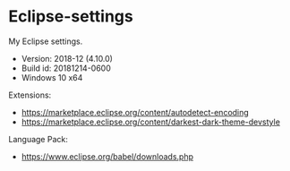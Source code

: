 # Eclipse-settings
My Eclipse settings.

- Version: 2018-12 (4.10.0)
- Build id: 20181214-0600
- Windows 10 x64

Extensions:
- https://marketplace.eclipse.org/content/autodetect-encoding
- https://marketplace.eclipse.org/content/darkest-dark-theme-devstyle

Language Pack:
- https://www.eclipse.org/babel/downloads.php
